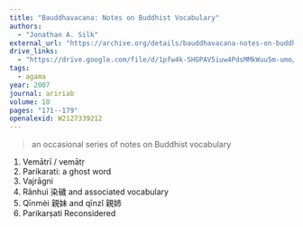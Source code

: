 ```yaml
---
title: "Bauddhavacana: Notes on Buddhist Vocabulary"
authors:
  - "Jonathan A. Silk"
external_url: "https://archive.org/details/bauddhavacana-notes-on-buddhist-vocabulary-jonathan-silk"
drive_links:
  - "https://drive.google.com/file/d/1pfw4k-SHGPAV5iuw4PdsMMkWuu5m-umo/view?usp=drivesdk"
tags:
  - agama
year: 2007
journal: aririab
volume: 10
pages: "171--179"
openalexid: W2127339212
---
```


> an occasional series of notes on Buddhist vocabulary

1. Vemātrī / vemātṛ
2. Parikarati: a ghost word
3. Vajrāgni
4. Rǎnhuì 染穢 and associated vocabulary
5. Qīnmèi 親妹 and qīnzǐ 親姉
6. Parikarṣati Reconsidered

